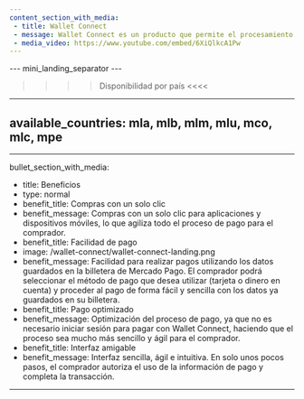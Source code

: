 ```yaml
---
content_section_with_media: 
 - title: Wallet Connect
 - message: Wallet Connect es un producto que permite el procesamiento automático de pagos a través de la billetera digital de Mercado Pago. Con la aprobación del comprador, es posible realizar pagos utilizando el saldo disponible en la tarjeta o cuenta de Mercado Pago.
 - media_video: https://www.youtube.com/embed/6XiQlkcA1Pw
---
```


--- mini_landing_separator ---

>>>> Disponibilidad por país <<<<
---
available_countries: mla, mlb, mlm, mlu, mco, mlc, mpe
---

---
bullet_section_with_media: 
 - title: Beneficios
 - type: normal
 - benefit_title: Compras con un solo clic
 - benefit_message: Compras con un solo clic para aplicaciones y dispositivos móviles, lo que agiliza todo el proceso de pago para el comprador.
 - benefit_title: Facilidad de pago
 - image: /wallet-connect/wallet-connect-landing.png
 - benefit_message: Facilidad para realizar pagos utilizando los datos guardados en la billetera de Mercado Pago. El comprador podrá seleccionar el método de pago que desea utilizar (tarjeta o dinero en cuenta) y proceder al pago de forma fácil y sencilla con los datos ya guardados en su billetera.
 - benefit_title: Pago optimizado
 - benefit_message: Optimización del proceso de pago, ya que no es necesario iniciar sesión para pagar con Wallet Connect, haciendo que el proceso sea mucho más sencillo y ágil para el comprador.
 - benefit_title: Interfaz amigable
 - benefit_message: Interfaz sencilla, ágil e intuitiva. En solo unos pocos pasos, el comprador autoriza el uso de la información de pago y completa la transacción.
---
